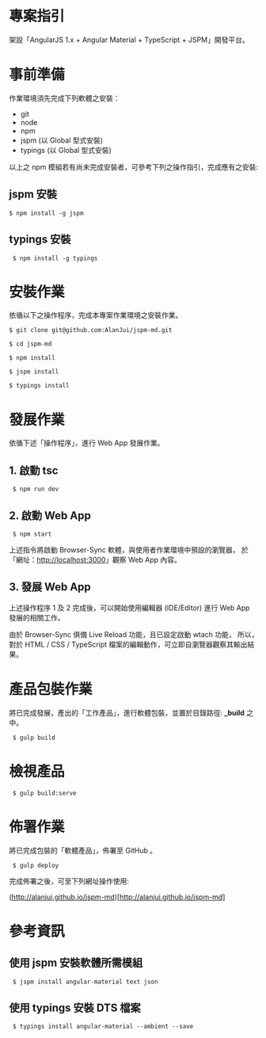 # 專案指引

架設「AngularJS 1.x + Angular Material + TypeScript + JSPM」開發平台。

# 事前準備

作業環境須先完成下列軟體之安裝：

 * git
 * node
 * npm
 * jspm (以 Global 型式安裝)
 * typings (以 Global 型式安裝)

以上之 npm 模組若有尚未完成安裝者，可參考下列之操作指引，完成應有之安裝:

## jspm 安裝

```
$ npm install -g jspm
```

## typings 安裝

```
 $ npm install -g typings
```

# 安裝作業

依循以下之操作程序，完成本專案作業環境之安裝作業。

```
$ git clone git@github.com:AlanJui/jspm-md.git

$ cd jspm-md

$ npm install

$ jspm install

$ typings install
```

# 發展作業

依循下述「操作程序」，進行 Web App 發展作業。

## 1. 啟動 tsc 

```
 $ npm run dev
```

## 2. 啟動 Web App

```
 $ npm start
```

上述指令將啟動 Browser-Sync 軟體，與使用者作業環境中預設的瀏覽器，
於「網址：[http://localhost:3000](http://localhost:3000)」觀察 Web App 內容。

## 3. 發展 Web App

上述操作程序 1 及 2 完成後，可以開始使用編輯器 (IDE/Editor) 進行 Web App 發展的相關工作。

由於 Browser-Sync 俱備 Live Reload 功能，且已設定啟動 wtach 功能，
所以，對於 HTML / CSS / TypeScript 檔案的編輯動作，可立即自瀏覽器觀察其輸出結果。

# 產品包裝作業

將已完成發展，產出的「工作產品」，進行軟體包裝，並置於目錄路徑: **_build**
之中。

```
 $ gulp build
```

# 檢視產品

```
 $ gulp build:serve
```

# 佈署作業

將已完成包裝的「軟體產品」，佈署至 GitHub 。

```
 $ gulp deploy
```

完成佈署之後，可至下列網址操作使用:

(http://alanjui.github.io/jspm-md)[http://alanjui.github.io/jspm-md]



# 參考資訊

## 使用 jspm 安裝軟體所需模組

```
 $ jspm install angular-material text json 
```

## 使用 typings 安裝 DTS 檔案


```
 $ typings install angular-material --ambient --save
```



